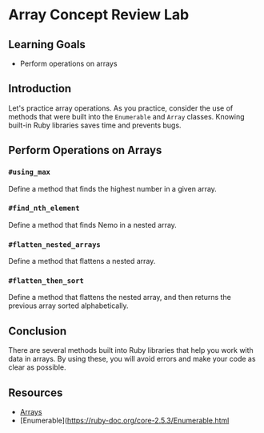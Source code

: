 # Array Concept Review Lab

## Learning Goals

- Perform operations on arrays

## Introduction

Let's practice array operations. As you practice, consider the use of methods
that were built into the `Enumerable` and `Array` classes. Knowing built-in Ruby
libraries saves time and prevents bugs.

## Perform Operations on Arrays

### `#using_max`

Define a method that finds the highest number in a given array.

### `#find_nth_element`

Define a method that finds Nemo in a nested array.

### `#flatten_nested_arrays`

Define a method that flattens a nested array.

### `#flatten_then_sort`

Define a method that flattens the nested array, and then returns the previous
array sorted alphabetically.

## Conclusion

There are several methods built into Ruby libraries that help you work with data
in arrays. By using these, you will avoid errors and make your code as clear as
possible.

## Resources

- [Arrays](https://ruby-doc.org/core-2.5.3/Array.html)
- [Enumerable](https://ruby-doc.org/core-2.5.3/Enumerable.html
